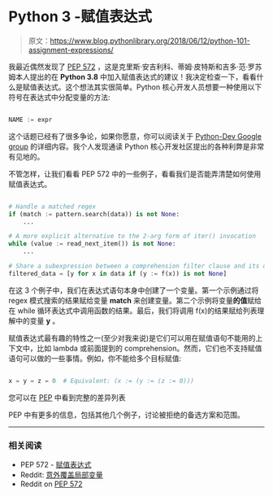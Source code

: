 # Python 3 -赋值表达式

> 原文：<https://www.blog.pythonlibrary.org/2018/06/12/python-101-assignment-expressions/>

我最近偶然发现了 [PEP 572](https://www.python.org/dev/peps/pep-0572/) ，这是克里斯·安吉利科、蒂姆·皮特斯和吉多·范·罗苏姆本人提出的在 **Python 3.8** 中加入赋值表达式的建议！我决定检查一下，看看什么是赋值表达式。这个想法其实很简单。Python 核心开发人员想要一种使用以下符号在表达式中分配变量的方法:

```py

NAME := expr

```

这个话题已经有了很多争论，如果你愿意，你可以阅读关于 [Python-Dev Google group](https://groups.google.com/forum/#!msg/dev-python/WhTyLfI6Ctk/BI_gdR8vBAAJ) 的详细内容。我个人发现通读 Python 核心开发社区提出的各种利弊是非常有见地的。

不管怎样，让我们看看 PEP 572 中的一些例子，看看我们是否能弄清楚如何使用赋值表达式。

```py

# Handle a matched regex
if (match := pattern.search(data)) is not None:
    ...

# A more explicit alternative to the 2-arg form of iter() invocation
while (value := read_next_item()) is not None:
    ...

# Share a subexpression between a comprehension filter clause and its output
filtered_data = [y for x in data if (y := f(x)) is not None]

```

在这 3 个例子中，我们在表达式语句本身中创建了一个变量。第一个示例通过将 regex 模式搜索的结果赋给变量 **match** 来创建变量。第二个示例将变量**的值**赋给在 while 循环表达式中调用函数的结果。最后，我们将调用 f(x)的结果赋给列表理解中的变量 **y** 。

赋值表达式最有趣的特性之一(至少对我来说)是它们可以用在赋值语句不能用的上下文中，比如 lambda 或前面提到的 comprehension。然而，它们也不支持赋值语句可以做的一些事情。例如，你不能给多个目标赋值:

```py

x = y = z = 0  # Equivalent: (x := (y := (z := 0)))

```

您可以在 [PEP](https://www.python.org/dev/peps/pep-0572/#differences-between-assignment-expressions-and-assignment-statements) 中看到完整的差异列表

PEP 中有更多的信息，包括其他几个例子，讨论被拒绝的备选方案和范围。

* * *

### 相关阅读

*   PEP 572 - [赋值表达式](https://www.python.org/dev/peps/pep-0572/)
*   Reddit: [意外覆盖局部变量](https://www.reddit.com/r/Python/comments/8fokpw/you_can_accidentally_override_local_variables/)
*   Reddit on [PEP 572](https://www.reddit.com/r/Python/comments/8ex72p/pep_572_assignment_expressions/)